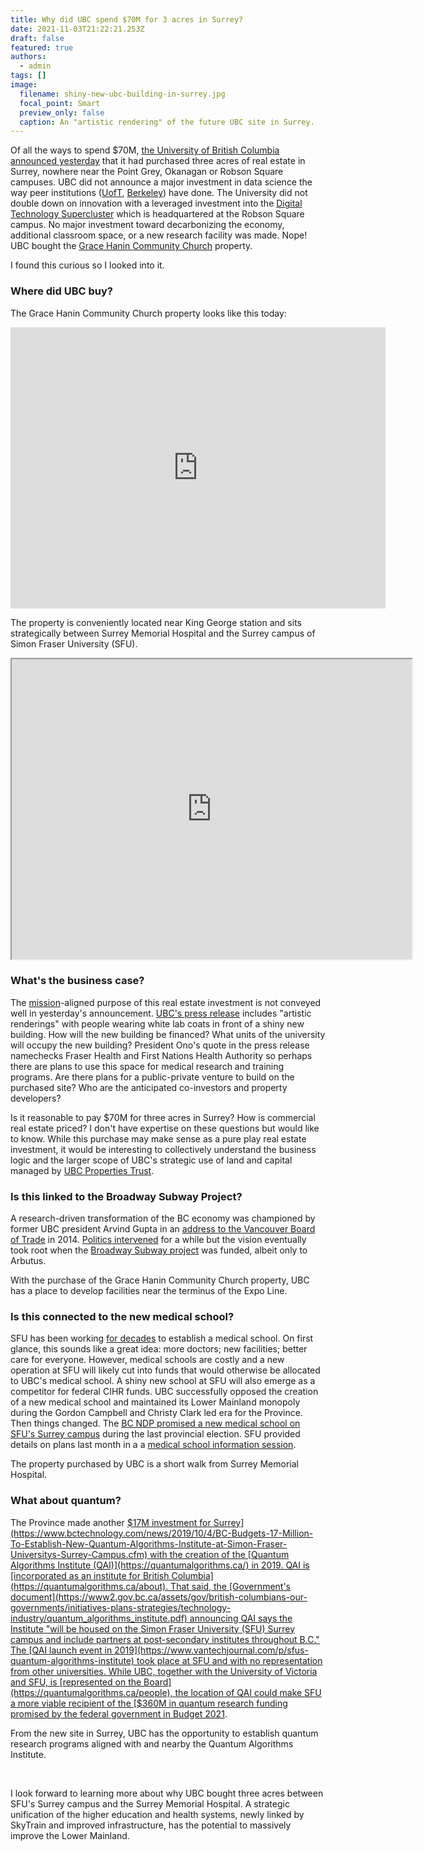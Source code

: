 ```yaml
---
title: Why did UBC spend $70M for 3 acres in Surrey?
date: 2021-11-03T21:22:21.253Z
draft: false
featured: true
authors:
  - admin
tags: []
image:
  filename: shiny-new-ubc-building-in-surrey.jpg
  focal_point: Smart
  preview_only: false
  caption: An "artistic rendering" of the future UBC site in Surrey.
---
```


Of all the ways to spend $70M, [the University of British Columbia announced yesterday](https://www.ubcproperties.com/projects/king-george-boulevard-and-fraser-highway/) that it had purchased three acres of real estate in Surrey, nowhere near the Point Grey, Okanagan or Robson Square campuses. UBC did not announce a major investment in data science the way peer institutions ([UofT](https://www.utoronto.ca/news/u-t-launches-data-sciences-institute-harness-global-data-revolution), [Berkeley](https://capitalstrategies.berkeley.edu/gateway)) have done. The University did not double down on innovation with a leveraged investment into the [Digital Technology Supercluster](https://www.digitalsupercluster.ca/) which is headquartered at the Robson Square campus. No major investment toward decarbonizing the economy, additional classroom space, or a new research facility was made. Nope! UBC bought the [Grace Hanin Community Church](https://www.gracehanin.com/) property.

I found this curious so I looked into it. 

### Where did UBC buy?

The Grace Hanin Community Church property looks like this today: 

<iframe src="https://www.google.com/maps/embed?pb=!4v1635886506595!6m8!1m7!1skFG9hlcWiqG9Ld115uAhFQ!2m2!1d49.18034071410737!2d-122.8453060126895!3f130.62!4f-6.8700000000000045!5f0.7820865974627469" width="600" height="450" style="border:0;" allowfullscreen="" loading="lazy"></iframe>

The property is conveniently located near King George station and sits strategically between Surrey Memorial Hospital and the Surrey campus of Simon Fraser University (SFU).

<iframe src="https://www.google.com/maps/d/u/1/embed?mid=1Rb6eitO99QJcp4pIW2JI7JxuENFtJ0bn" width="640" height="480"></iframe>

### What's the business case?

The [mission](https://www.ubc.ca/about/vision-values.html)-aligned purpose of this real estate investment is not conveyed well in yesterday's announcement. [UBC's press release](https://news.ubc.ca/2021/11/02/ubc-expanding-presence-in-surrey-with-70m-land-acquisition/) includes "artistic renderings" with people wearing white lab coats in front of a shiny new building. How will the new building be financed? What units of the university will occupy the new building? President Ono's quote in the press release namechecks Fraser Health and First Nations Health Authority so perhaps there are plans to use this space for medical research and training programs. Are there plans for a public-private venture to build on the purchased site? Who are the anticipated co-investors and property developers? 

Is it reasonable to pay $70M for three acres in Surrey? How is commercial real estate priced? I don't have expertise on these questions but would like to know. While this purchase may make sense as a pure play real estate investment, it would be interesting to collectively understand the business logic and the larger scope of UBC's strategic use of land and capital managed by [UBC Properties Trust](https://www.ubcproperties.com/). 

### Is this linked to the Broadway Subway Project?

A research-driven transformation of the BC economy was championed by former UBC president Arvind Gupta in an [address to the Vancouver Board of Trade](https://youtu.be/M7wnVHDMnrQ?t=18m12s) in 2014. [Politics intervened](https://www.straight.com/news/504556/arvind-guptas-mitacs-touch-didnt-bring-riches-ubc) for a while but the vision eventually took root when the [Broadway Subway project](https://www.broadwaysubway.ca/) was funded, albeit only to Arbutus. 

With the purchase of the Grace Hanin Community Church property, UBC has a place to develop facilities near the terminus of the Expo Line.

### Is this connected to the new medical school? 

SFU has been working [for decades](https://www.sfu.ca/vpacademic/academic_planning/Health_Initiative/self_study.html) to establish a medical school. On first glance, this sounds like a great idea: more doctors; new facilities; better care for everyone. However, medical schools are costly and a new operation at SFU will likely cut into funds that would otherwise be allocated to UBC's medical school. A shiny new school at SFU will also emerge as a competitor for federal CIHR funds. UBC successfully opposed the creation of a new medical school and maintained its Lower Mainland monopoly during the Gordon Campbell and Christy Clark led era for the Province. Then things changed. The [BC NDP promised a new medical school on SFU's Surrey campus](https://www.bcndp.ca/releases/bc-ndp-launch-second-medical-school-sfus-surrey-campus) during the last provincial election. SFU provided details on plans last month in a a [medical school information session](https://www.youtube.com/watch?v=9_dUoIwrP8Y).

The property purchased by UBC is a short walk from Surrey Memorial Hospital.

### What about quantum?

The Province made another [$17M investment for Surrey](https://www.bctechnology.com/news/2019/10/4/BC-Budgets-17-Million-To-Establish-New-Quantum-Algorithms-Institute-at-Simon-Fraser-Universitys-Surrey-Campus.cfm) with the creation of the [Quantum Algorithms Institute (QAI)](https://quantumalgorithms.ca/) in 2019. QAI is [incorporated as an institute for British Columbia](https://quantumalgorithms.ca/about). That said, the [Government's document](https://www2.gov.bc.ca/assets/gov/british-columbians-our-governments/initiatives-plans-strategies/technology-industry/quantum_algorithms_institute.pdf) announcing QAI says the Institute "will be housed on the Simon Fraser University (SFU) Surrey campus and include partners at post-secondary institutes throughout B.C." The [QAI launch event in 2019](https://www.vantechjournal.com/p/sfus-quantum-algorithms-institute) took place at SFU and with no representation from other universities.  While UBC, together with the University of Victoria and SFU, is [represented on the Board](https://quantumalgorithms.ca/people), the location of QAI could make SFU a more viable recipient of the [$360M in quantum research funding promised by the federal government in Budget 2021](https://www.ic.gc.ca/eic/site/154.nsf/eng/00001.html). 

From the new site in Surrey, UBC has the opportunity to establish quantum research programs aligned with and nearby the Quantum Algorithms Institute.

<br>

I look forward to learning more about why UBC bought three acres between SFU's Surrey campus and the Surrey Memorial Hospital. A strategic unification of the higher education and health systems, newly linked by SkyTrain and improved infrastructure, has the potential to massively improve the Lower Mainland. 
